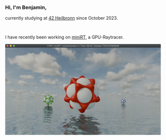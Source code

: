 ### Hi, I'm Benjamin,

currently studying at [42 Heilbronn](https://www.42heilbronn.de) since October 2023.

<br>

I have recently been working on [miniRT](https://github.com/bewerner/miniRT), a GPU-Raytracer.

[![miniRT](https://github.com/bewerner/miniRT/blob/master/docs/title.png)](https://github.com/bewerner/miniRT/)

<!--
**bewerner/bewerner** is a ✨ _special_ ✨ repository because its `README.md` (this file) appears on your GitHub profile.

Here are some ideas to get you started:

- 🔭 I’m currently working on ...
- 🌱 I’m currently learning ...
- 👯 I’m looking to collaborate on ...
- 🤔 I’m looking for help with ...
- 💬 Ask me about ...
- 📫 How to reach me: ...
- 😄 Pronouns: ...
- ⚡ Fun fact: ...
-->
